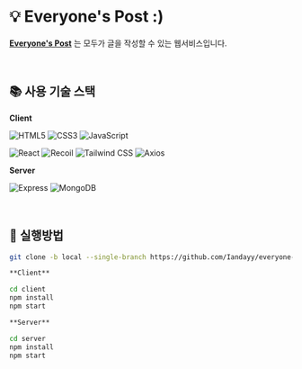 # 💡 Everyone's Post :)

**[Everyone's Post](https://web-client-dpuqy925lbnnny33.gksl2.cloudtype.app/)** 는 모두가 글을 작성할 수 있는 웹서비스입니다.

<br />

## 📚 사용 기술 스택

**Client**

![HTML5](https://img.shields.io/badge/-HTML5-red)
![CSS3](https://img.shields.io/badge/-CSS3-blue)
![JavaScript](https://img.shields.io/badge/-JavaScript-yellow)

![React](https://img.shields.io/badge/-React-a2d2ff)
![Recoil](https://img.shields.io/badge/-Recoil-black)
![Tailwind CSS](https://img.shields.io/badge/-Tailwind%20CSS-00bbf9)
![Axios](https://img.shields.io/badge/-Axios-blueviolet)

**Server**

![Express](https://img.shields.io/badge/-Express-ff99c8)
![MongoDB](https://img.shields.io/badge/-MongoDB-brightgreen)

<br />

## 📂 실행방법

```sh
git clone -b local --single-branch https://github.com/Iandayy/everyone-s-post

**Client**

cd client
npm install
npm start

**Server**

cd server
npm install
npm start
```
